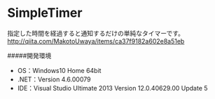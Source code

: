 # SimpleTimer
指定した時間を経過すると通知するだけの単純なタイマーです。  
http://qiita.com/MakotoUwaya/items/ca37f9182a602e8a51eb  
  
  
  
#####開発環境  
* OS：Windows10 Home 64bit  
* .NET：Version 4.6.00079  
* IDE：Visual Studio Ultimate 2013 Version 12.0.40629.00 Update 5  

